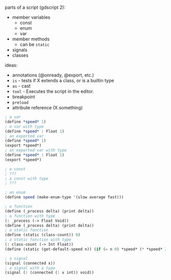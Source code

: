 parts of a script (gdscript 2):

- member variables
	- const
	- enum
	- var
- member methods
	- can be `static`
- signals
- classes

ideas:
- annotations (@onready, @export, etc.)
- `is` - tests if X extends a class, or is a builtin type
- `as` -  cast
- `tool` - Executes the script in the editor.
- breakpoint
- `preload`
- attribute reference (X.something)

```scheme
; a var
(define *speed* 1)
; a var with type
(define *speed* : Float 1)
; an exported var
(define *speed* 1)
(export *speed*)
; an exported var with type
(define *speed* : Float 1)
(export *speed*)

; a const
; ???
; a const with type
; ???

; an enum
(define speed (make-enum-type '(slow average fast)))

; a function
(define (_process delta) (print delta))
; a function with type
(: _process (-> Float Void))
(define (_process delta) (print delta))
; a static function
(define (static (class-count)) 0)
; a static function with type
(: class-count (-> Int Float))
(define (static (get-default-speed n)) (if (= n 0) *speed* (* *speed* 2)))

; a signal
(signal (connected x))
; a signal with a type
(signal (: (connected (: x int)) void))
```